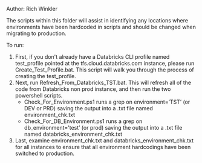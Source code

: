 Author: Rich Winkler

The scripts within this folder will assist in identifying any locations where environments have been hardcoded in scripts and should be changed when migrating to production.

To run:
1. First, if you don't already have a Databricks CLI profile named test_profile pointed at the tfs.cloud.databricks.com instance, please run Create_Test_Profile.bat. This script will walk you through the process of creating the test_profile.	
2. Next, run Refresh_From_Databricks_TST.bat. This will refresh all of the code from Databricks non prod instance, and then run the two powershell scripts.
	* Check_For_Environment.ps1 runs a grep on environment=’TST’ (or DEV or PRD) saving the output into a .txt file named environment_chk.txt
	* Check_For_DB_Environment.ps1 runs a grep on db_environment=’test’ (or prod) saving the output into a .txt file named databricks_environment_chk.txt
3. Last, examine environment_chk.txt and databricks_environment_chk.txt for all instances to ensure that all environment hardcodings have been switched to production.
